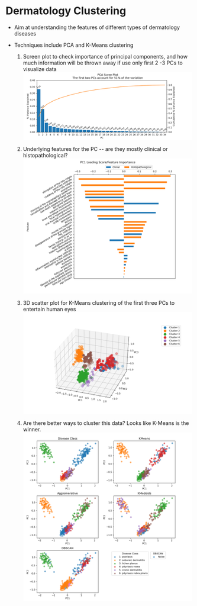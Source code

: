 # Dermatology Clustering

* Aim at understanding the features of different types of dermatology diseases

- Techniques include PCA and K-Means clustering

  1. Screen plot to check importance of principal components, and how much information will be thrown away if use only first 2 -3 PCs to visualize data ![Scree](Results/Derm_ScreePlot.png)

  2. Underlying features for the PC -- are they mostly clinical or histopathological? ![Features](Results/Derm_PC1_Features.png)

  3. 3D scatter plot for K-Means clustering of the first three PCs to entertain human eyes ![3d](Results/Derm_3D_KMeans.png)

  4. Are there better ways to cluster this data? Looks like K-Means is the winner.![compare clustering](Results/Derm_Compare_Clustering.png)

